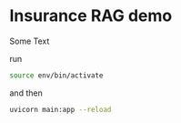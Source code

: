 # Insurance RAG demo

Some Text

run
```bash
source env/bin/activate 
```
and then

```bash
uvicorn main:app --reload    
```
